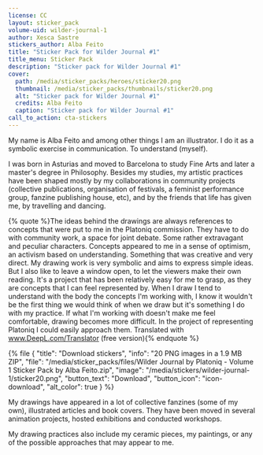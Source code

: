 ```yaml
---
license: CC
layout: sticker_pack
volume-uid: wilder-journal-1
author: Xesca Sastre
stickers_author: Alba Feito
title: "Sticker Pack for Wilder Journal #1"
title_menu: Sticker Pack
description: "Sticker pack for Wilder Journal #1"
cover:
  path: /media/sticker_packs/heroes/sticker20.png
  thumbnail: /media/sticker_packs/thumbnails/sticker20.png
  alt: "Sticker pack for Wilder Journal #1"
  credits: Alba Feito
  caption: "Sticker pack for Wilder Journal #1"
call_to_action: cta-stickers
---
```

My name is Alba Feito and among other things I am an illustrator. I do it as a symbolic exercise in communication. To understand (myself).

I was born in Asturias and moved to Barcelona to study Fine Arts and later a master's degree in Philosophy. Besides my studies, my artistic practices have been shaped mostly by my collaborations in community projects (collective publications, organisation of festivals, a feminist performance group, fanzine publishing house, etc), and by the friends that life has given me, by travelling and dancing.

{% quote %}The ideas behind the drawings are always references to concepts that were put to me in the Platoniq commission. They have to do with community work, a space for joint debate. Some rather extravagant and peculiar characters. Concepts appeared to me in a sense of optimism, an activism based on understanding. Something that was creative and very direct. My drawing work is very symbolic and aims to express simple ideas. But I also like to leave a window open, to let the viewers make their own reading. It's a project that has been relatively easy for me to grasp, as they are concepts that I can feel represented by. When I draw I tend to understand with the body the concepts I'm working with, I know it wouldn't be the first thing we would think of when we draw but it's something I do with my practice. If what I'm working with doesn't make me feel comfortable, drawing becomes more difficult. In the project of representing Platoniq I could easily approach them.  Translated with www.DeepL.com/Translator (free version){% endquote %}

{% file { "title": "Download stickers", "info": "20 PNG images in a 1.9 MB ZIP", "file": "/media/sticker_packs/files/Wilder Journal by Platoniq - Volume 1 Sticker Pack by Alba Feito.zip", "image": "/media/stickers/wilder-journal-1/sticker20.png", "button_text": "Download", "button_icon": "icon-download", "alt_color": true } %}

My drawings have appeared in a lot of collective fanzines (some of my own), illustrated articles and book covers. They have been moved in several animation projects, hosted exhibitions and conducted workshops. 

My drawing practices also include my ceramic pieces, my paintings, or any of the possible approaches that may appear to me.